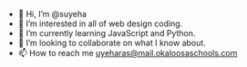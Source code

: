 - 👋 Hi, I’m @suyeha
- 👀 I’m interested in all of web design coding.
- 🌱 I’m currently learning JavaScript and Python.
- 💞️ I’m looking to collaborate on what I know about.
- 📫 How to reach me uyeharas@mail.okaloosaschools.com

<!---
suyeha/suyeha is a ✨ special ✨ repository because its `README.md` (this file) appears on your GitHub profile.
You can click the Preview link to take a look at your changes.
--->
